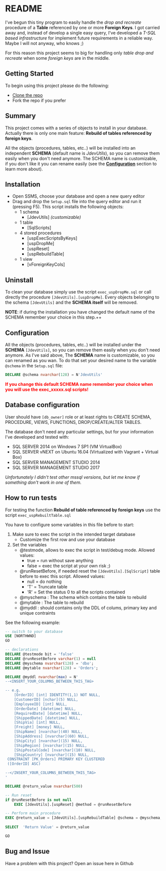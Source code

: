# README #

I've begun this tiny program to easily handle the *drop and recreate* procedure of a **Table** referenced by one or more **Foreign Keys**. I got carried away and, instead of develop a single easy query, I've developed a *T-SQL based infrastructure* for implement future requirements in a reliable way. Maybe I will not anyway, who knows ;)

For this reason this project seems to big for handling only *table drop and recreate* when some *foreign keys* are in the middle.


## Getting Started ##

To begin using this project please do the following:
* [Clone the repo](https://github.com/jakodev/tsql-utilities.git)
* Fork the repo if you prefer


## Summary ##
This project comes with a series of objects to install in your database. Actually there is only one main feature: **Rebuild of tables referenced by foreign keys**.

All the objects (procedures, tables, etc..) will be installed into an independent **SCHEMA** (default name is _JdevUtils_), so you can remove them easily when you don't need anymore. The SCHEMA name is customizable, if you don't like it you can rename easily (see the [**Configuration**](#configuration) section to learn more about).


## Installation ##

+ Open SSMS, choose your database and open a new query editor
+ Drag and drop the `Setup.sql` file into the query editor and run it (pressing F5). This script installs the following objects:
	- 1 schema
		* [JdevUtils] *(customizable)*
    -   1 table
        * [SqlScripts]
    -   4 stored procedures
        * [uspExecScriptsByKeys]
        * [uspDropMe]
        * [uspReset]
        * [uspRebuildTable]
    -   1 view
        * [vForeignKeyCols]

## Uninstall ##
To clean your database simply use the script `exec_uspDropMe.sql` or call directly the procedure `[JdevUtils].[uspDropMe]`. Every objects belonging to the schema `[JdevUtils]` and the **SCHEMA itself** will be removed.

**NOTE**: if during the installation you have changed the default name of the SCHEMA remember your choice in this step.++

## Configuration ##
All the objects (procedures, tables, etc..) will be installed under the **SCHEMA** `[JdevUtils]`, so you can remove them easily when you don't need anymore. As I've said above, The **SCHEMA** name is customizable, so you can renamed as you wan. To do that set your desired name to the variable `@schema` in the `Setup.sql` file:
```sql 
DECLARE @schema nvarchar(128) = N'JdevUtils'
```
**<span style="color: red;">
If you change this default SCHEMA name remember your choice when you will use the  exec_xxxxx.sql scripts!
</span>**

## Database configuration ##
User should have `[db_owner]` role or at least rights to CREATE SCHEMA, PROCEDURE, VIEWS, FUNCTIONS, DROP/CREATE/ALTER TABLES.

The database don't need any particular settings, but for your information I've developed and tested with:
- SQL SERVER 2014 on Windows 7 SP1 (VM VirtualBox)
- SQL SERVER vNEXT on Ubuntu 16.04 (Virtualized with Vagrant + Virtual Box)
- SQL SERVER MANAGEMENT STUDIO 2014
- SQL SERVER MANAGEMENT STUDIO 2017

*Unfortunately I didn't test other mssql versions, but let me know if something don't work in one of them.*


## How to run tests ##

For testing the function __Rebuild of table referenced by foreign keys__ use the script `exec_uspRebuiltTable.sql`

You have to configure some variables in this file before to start:
1. Make sure to exec the script in the intended target database
	- Customize the first row and use your database
1. Set the variables 
	* @testmode, allows to exec the script in test/debug mode. Allowed values:
		- true = run without save anything
		- false = exec the script at your own risk ;)
	* @runResetBefore, if needed reset the `[JdevUtils].[SqlScript]` table before to exec this script. Allowed values: 
		- null = do nothing
		- 'T' = Truncate table
		- 'R' = Set the status 0 to all the scripts contained
	* @myschema : The schema which contains the table to rebuild
	* @mytable : The table to rebuild
	* @myddl : should contains only the DDL of colums, primary key and unique contraints


See the following example:
```sql 
-- switch to your database
USE [NORTHWND]
GO

-- declarations
DECLARE @testmode bit = 'false'				
DECLARE @runResetBefore varchar(1) = null	
DECLARE @myschema nvarchar(128) = 'dbo';
DECLARE @mytable nvarchar(128) = 'Orders';

DECLARE @myddl nvarchar(max) = N'			
--<INSERT_YOUR_COLUMNS_BETWEEN_THIS_TAG>

-- e.g. 
	[OrderID] [int] IDENTITY(1,1) NOT NULL,
	[CustomerID] [nchar](5) NULL,
	[EmployeeID] [int] NULL,
	[OrderDate] [datetime] NULL,
	[RequiredDate] [datetime] NULL,
	[ShippedDate] [datetime] NULL,
	[ShipVia] [int] NULL,
	[Freight] [money] NULL,
	[ShipName] [nvarchar](40) NULL,
	[ShipAddress] [nvarchar](60) NULL,
	[ShipCity] [nvarchar](15) NULL,
	[ShipRegion] [nvarchar](15) NULL,
	[ShipPostalCode] [nvarchar](10) NULL,
	[ShipCountry] [nvarchar](15) NULL,
 CONSTRAINT [PK_Orders] PRIMARY KEY CLUSTERED 
 ([OrderID] ASC)

--</INSERT_YOUR_COLUMNS_BETWEEN_THIS_TAG>
'

DECLARE	@return_value nvarchar(500)

-- Run reset
if @runResetBefore is not null
	EXEC [JdevUtils].[uspReset] @method = @runResetBefore

-- Perform main procedure
EXEC @return_value = [JdevUtils].[uspRebuildTable] @schema = @myschema, @table = @mytable, @debugMode = @testmode, @DDL = @myddl
		
SELECT	'Return Value' = @return_value

GO

```

## Bug and Issue ##

Have a problem with this project? Open an issue here in Github


